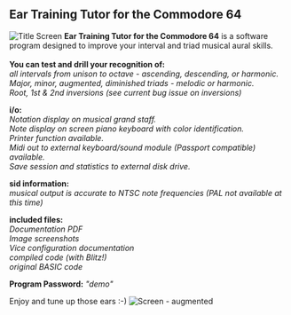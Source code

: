 ## Ear Training Tutor for the Commodore 64
![Title Screen](https://github.com/SX64man/Ear-Training-Tutor-for-the-Commodore-64/assets/144634808/21f94e6c-a31b-4374-b4e1-c59f0d5efbf8)
**Ear Training Tutor for the Commodore 64** is a software program designed to improve your interval and triad musical aural skills.   
<br>**You can test and drill your recognition of:**  
*all intervals from unison to octave - ascending, descending, or harmonic.*  
*Major, minor, augmented, diminished triads - melodic or harmonic.*  
*Root, 1st & 2nd inversions (see current bug issue on inversions)*  

**i/o:**  
*Notation display on musical grand staff.*   
*Note display on screen piano keyboard with color identification.*   
*Printer function available.*   
*Midi out to external keyboard/sound module (Passport compatible) available.*   
*Save session and statistics to external disk drive.*   

**sid information:**  
*musical output is accurate to NTSC note frequencies (PAL not available at this time)* 

**included files:**  
*Documentation PDF*   
*Image screenshots*   
*Vice configuration documentation*   
*compiled code (with Blitz!)*   
*original BASIC code*   

**Program Password:** *"demo"*  

Enjoy and tune up those ears :-)
![Screen - augmented](https://github.com/SX64man/Ear-Training-Tutor-for-the-Commodore-64/assets/144634808/ca06f839-98e9-4300-acb9-ac94522e2d62)

